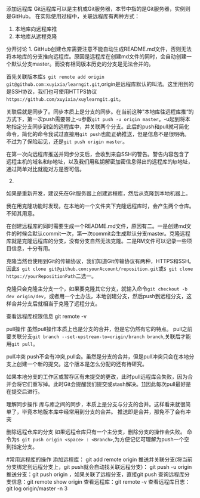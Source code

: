 添加远程库
Git远程库可以是主机或Git服务器，本节中指的是Git服务器，实例则是GitHub。
在实际使用过程中，关联远程库有两种方式：
1. 本地库向远程库推
2. 本地库从远程克隆

分开讨论
1. 
GitHub创建仓库需要注意不能自动生成README.md文件，否则无法将本地库的分支推向远程库。原因是远程库在创建md文件的同时，会自动创建一个默认分支master。而没有相同版本历史的分支是无法合并的。

首先关联版本库`$ git remote add origin git@github.com:xuyixia/learngit.git`,origin是远程库默认的叫法。这里用到的是SSH协议，我们也可使用HTTPS协议`https://github.com/xuyixia/xuylearngit.git`。

关联后就是同步了。同步本质上是分支的同步。在当前这种”本地库往远程库推“的方式下，第一次push需要带上-u参数`git push -u origin master`。-u起到将本地指定分支同步到空的远程库中，并关联两个分支。此后的push和pull就可简化命令，简化的命令我试过直接用`git push`也能正确推送，但是信息不是很明确。不过为了保险起见，还是`git push origin master`。

在第一次向远程库推送并同步分支后，会收到来自SSH的警告。警告内容包含了远程主机的域名和Ip地址，以及我们用私钥解密加密信息得出的远程库的Ip地址，通过简单对比就能对方是否可信。

2.
如果是重新开发，建议先在Git服务器上创建远程库，然后从克隆到本地机器上。

我在用克隆功能时发现，在本地的一个文件夹下克隆远程库时，会产生两个仓库。不知其用意。

在创建远程库的同时需要生成一个README.md文件，原因有二。一是创建md文件的时候会默认commit一次，第一次commit会生成默认分支master。克隆远程库就是克隆远程库的分支，没有分支自然无法克隆。二是RM文件可以记录一些项目信息，十分有用。

克隆当然也使用到Git的传输协议，我们知道Git传输协议有两种，HTTPS和SSH。因此`$ git clone git@github.com:yourAccount/reposition.git`或`$ git clone https://yourRepositionPath`二选一。

克隆只会克隆主分支一个，如果要克隆其它分支，就输入命令`git checkout -b dev origin/dev`，或者用一个土办法，本地创建分支，然后push到远程分支，这样合并分支后就相当于克隆了远程分支。

查看远程库权限信息
git remote -v

pull操作
虽然pull操作本质上也是分支的合并，但是它仍然有它的特点。
pull之前要关联分支`git branch --set-upstream-to=origin/branch branch`,关联后才能用`git pull`。

pull冲突
push不会有冲突,pull会。虽然是分支的合并，但是pull冲突只会在本地分支上创建一个新的提交。这个版本是怎么分配的还有待研究。

如果本地分支的工作区或暂存区有未提交的更改，此时pull远程库会失败，因为合并会将它们重写掉。此时Git会提醒我们提交或stash解决。[11](https://blog.csdn.net/qq_38363371/article/details/78518736)因此每次pull最好是在提交后进行。


理解同步操作
库与库之间的同步，本质上是分支与分支的合并。这样看来就很简单了，毕竟本地版本库中经常用到分支的合并。
推送即是合并，那免不了会有冲突

删除远程仓库的分支
如果远程仓库只有一个主分支，删除分支的操作会失败。
命令为`$ git push origin <space> : <Branch>`,为方便记忆可理解为push一个空到指定分支。


#常用远程库的操作
添加远程库： git add remote origin <ssh> 
推送并关联分支(将当前分支绑定到远程分支上，git push就会自动找关联远程分支)： git push -u origin <branch>
推送分支：git push origin <branch> ，如果关联了远程分支，直接git push
查询远程库分支信息：git remote show origin
查看远程库：git remote -v
查看远程库日志：git log origin/master -n 3






